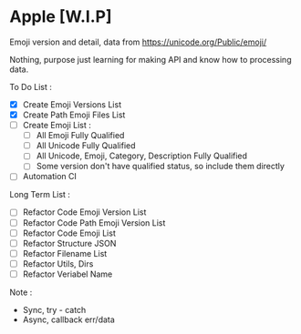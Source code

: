 # Apple [W.I.P]

Emoji version and detail, data from <https://unicode.org/Public/emoji/>

Nothing, purpose just learning for making API and know how to processing data.

To Do List :

- [x] Create Emoji Versions List
- [x] Create Path Emoji Files List
- [ ] Create Emoji List :
    - [ ] All Emoji Fully Qualified
    - [ ] All Unicode Fully Qualified
    - [ ] All Unicode, Emoji, Category, Description Fully Qualified
    - [ ] Some version don't have qualified status, so include them directly
- [ ] Automation CI

Long Term List :

- [ ] Refactor Code Emoji Version List
- [ ] Refactor Code Path Emoji Version List
- [ ] Refactor Code Emoji List
- [ ] Refactor Structure JSON
- [ ] Refactor Filename List
- [ ] Refactor Utils, Dirs
- [ ] Refactor Veriabel Name

Note :
- Sync, try - catch
- Async, callback err/data